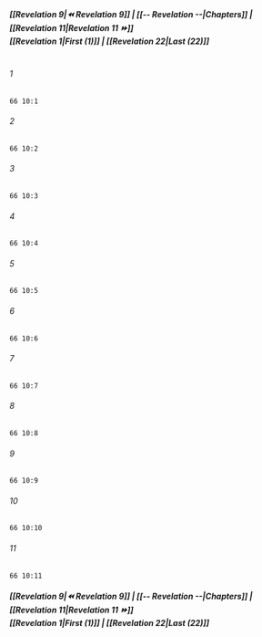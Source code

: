 
##### **[[Revelation 9|⏪ Revelation 9]] | [[-- Revelation --|Chapters]] | [[Revelation 11|Revelation 11 ⏩]]**<br>**[[Revelation 1|First (1)]] | [[Revelation 22|Last (22)]]**<br><br>

###### 1
``` verse
66 10:1
```
###### 2
``` verse
66 10:2
```
###### 3
``` verse
66 10:3
```
###### 4
``` verse
66 10:4
```
###### 5
``` verse
66 10:5
```
###### 6
``` verse
66 10:6
```
###### 7
``` verse
66 10:7
```
###### 8
``` verse
66 10:8
```
###### 9
``` verse
66 10:9
```
###### 10
``` verse
66 10:10
```
###### 11
``` verse
66 10:11
```

##### **[[Revelation 9|⏪ Revelation 9]] | [[-- Revelation --|Chapters]] | [[Revelation 11|Revelation 11 ⏩]]**<br>**[[Revelation 1|First (1)]] | [[Revelation 22|Last (22)]]**
